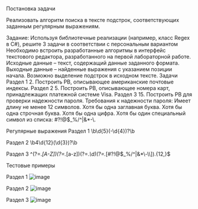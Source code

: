 Постановка задачи
<p> Реализовать алгоритм поиска в тексте подстрок, соответствующих заданным регулярным выражениям.</p>
Задание: 
Используя библиотечные реализации (например, класс Regex в C#), решите 3 задачи в соответствии с персональным вариантом 
Необходимо встроить разработанные алгоритмы в интерфейс текстового редактора, разработанного на первой лабораторной работе. 
Исходные данные – текст, содержащий данные заданного формата. Выходные данные – найденные выражения с указанием позиции начала. Возможно выделение подстрок в исходном тексте.
Задачи 
Раздел 1
2. Построить РВ, описывающее американские почтовые индексы.  
Раздел 2
5. Построить РВ, описывающее номера карт, принадлежащих
платежной системе Visa. 
Раздел 3
15. Построить РВ для проверки надежности пароля. Требования к
надежности пароля: Имеет длину не менее 12 символов. Хотя бы одна
заглавная буква. Хотя бы одна строчная буква. Хотя бы одна цифра. Хотя
бы один специальный символ из списка: #?!@$_%/^|&*-\.

Регулярные выражения
Раздел 1
\b\d{5}(-\d{4})?\b

Раздел 2
\b4\d{12}(\d{3})?\b

Раздел 3
^(?=.*[A-Z])(?=.*[a-z])(?=.*\d)(?=.*[#?!@$_%/^|&*\-\\]).{12,}$

Тестовые примеры

Раздел 1 
![image](https://github.com/user-attachments/assets/b5913e2c-55d2-49e0-b9a5-1819c022e994)

Раздел 2
![image](https://github.com/user-attachments/assets/82fd3bfd-c5ee-49e1-a5b3-5037e4a9de35)

Раздел 3
![image](https://github.com/user-attachments/assets/50b33638-4849-4d37-9508-7b2045853865)



